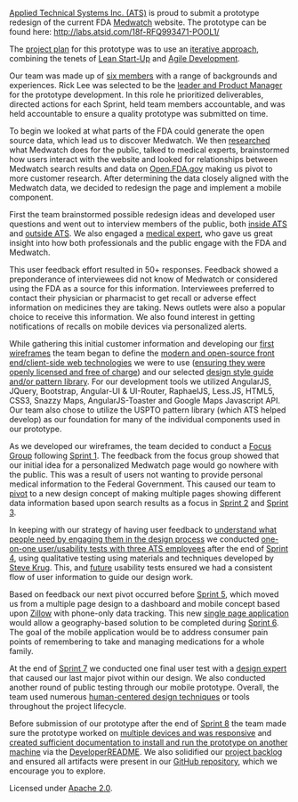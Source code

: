 [Applied Technical Systems Inc. (ATS)](http://labs.atsid.com/) is proud to submit a prototype redesign of the current FDA [Medwatch](http://www.fda.gov/Safety/MedWatch/) website.  The prototype can be found here: http://labs.atsid.com/18f-RFQ993471-POOL1/

The [project plan](https://github.com/atsid/18f-RFQ993471-POOL1/blob/master/wiki/wiki2projectplan.md) for this prototype was to use an [iterative approach](https://github.com/atsid/18f-RFQ993471-POOL1/blob/master/wiki/wiki7attachmentEitems.md#8---used-an-iterative-approach-where-feedback-informed-subsequent-work-or-versions-of-the-prototype), combining the tenets of [Lean Start-Up](https://github.com/atsid/18f-RFQ993471-POOL1/blob/master/wiki/wiki2projectplan.md#lean-start-up-project-aspects) and [Agile Development](https://github.com/atsid/18f-RFQ993471-POOL1/blob/master/wiki/wiki2projectplan.md#agile-project-aspects).

Our team was made up of [six members](https://github.com/atsid/18f-RFQ993471-POOL1/blob/master/wiki/wiki7attachmentEitems.md#2---assembled-a-multidisciplinary-and-collaborative-team-that-includes-at-a-minimum-of-three-of-the-labor-categories-limited-to-the-design-pool-labor-categories-to-design-the-prototype-as-quoted-in-attachment-c) with a range of backgrounds and experiences. Rick Lee was selected to be the [leader and Product Manager](https://github.com/atsid/18f-RFQ993471-POOL1/blob/master/wiki/wiki7attachmentEitems.md#1---assigned-one-leader-gave-that-person-authority-and-responsibility-and-held-that-person-accountable-for-the-quality-of-the-prototype-submitted) for the prototype development.  In this role he prioritized deliverables, directed actions for each Sprint, held team members accountable, and was held accountable to ensure a quality prototype was submitted on time.  

To begin we looked at what parts of the FDA could generate the open source data, which lead us to discover Medwatch. We then [researched](https://github.com/atsid/18f-RFQ993471-POOL1/blob/master/wiki/wiki3UXDresearch.md) what Medwatch does for the public, talked to medical experts, brainstormed how users interact with the website and looked for relationships between Medwatch search results and data on [Open.FDA.gov](https://open.fda.gov/) making us pivot to more customer research.  After determining the data closely aligned with the Medwatch data, we decided to redesign the page and implement a mobile component.

First the team brainstormed possible redesign ideas and developed user questions and went out to interview members of the public, both [inside ATS](https://github.com/atsid/18f-RFQ993471-POOL1/blob/master/wiki/wiki3UXDresearch.md#initial-internal-ats-user-interview-documentation) and [outside ATS](https://github.com/atsid/18f-RFQ993471-POOL1/blob/master/wiki/wiki3UXDresearch.md#initial-external-ats-user-interview-documentation).  We also engaged a [medical expert](https://github.com/atsid/18f-RFQ993471-POOL1/blob/master/wiki/wiki3UXDresearch.md#june-18-2015-user-subject-matter-expert-research), who gave us great insight into how both professionals and the public engage with the FDA and Medwatch.

This user feedback effort resulted in 50+ responses. Feedback showed a preponderance of interviewees did not know of Medwatch or considered using the FDA as a source for this information.  Interviewees preferred to contact their physician or pharmacist to get recall or adverse effect information on medicines they are taking. News outlets were also a popular choice to receive this information. We also found interest in getting notifications of recalls on mobile devices via personalized alerts.

While gathering this initial customer information and developing our [first wireframes](https://github.com/atsid/18f-RFQ993471-POOL1/blob/master/wiki/wiki3UXDresearch.md#june-23-2015-user-tests) the team began to define the [modern and open-source front end/client-side web technologies](https://github.com/atsid/18f-RFQ993471-POOL1/blob/master/wiki/wiki7attachmentEitems.md#6---used-at-least-three-modern-and-open-source-frontend-or-client-side-web-technologies) we were to use ([ensuring they were openly licensed and free of charge](https://github.com/atsid/18f-RFQ993471-POOL1/blob/master/wiki/wiki7attachmentEitems.md#11---prototype-and-underlying-platforms-used-to-create-and-run-the-prototype-are-openly-licensed-and-free-of-charge)) and our selected [design style guide and/or pattern library](https://github.com/atsid/18f-RFQ993471-POOL1/blob/master/wiki/wiki7attachmentEitems.md#5---created-or-used-a-design-style-guide-andor-a-pattern-library).  For our development tools we utilized AngularJS, JQuery, Bootstrap, Angular-UI & UI-Router, RaphaelJS, Less.JS, HTML5, CSS3, Snazzy Maps, AngularJS-Toaster and Google Maps Javascript API.  Our team also chose to utilize the USPTO pattern library (which ATS helped develop) as our foundation for many of the individual components used in our prototype. 

As we developed our wireframes, the team decided to conduct a [Focus Group](https://github.com/atsid/18f-RFQ993471-POOL1/blob/master/wiki/wiki3UXDresearch.md#june-22-2015-focus-group) following [Sprint 1](https://github.com/atsid/18f-RFQ993471-POOL1/blob/master/wiki/wiki5sprint1.md).   The feedback from the focus group showed that our initial idea for a personalized Medwatch page would go nowhere with the public.  This was a result of users not wanting to provide personal medical information to the Federal Government.   This caused our team to [pivot](https://en.wikipedia.org/wiki/Lean_startup#Pivot) to a new design concept of making multiple pages showing different data information based upon search results as a focus in [Sprint 2](https://github.com/atsid/18f-RFQ993471-POOL1/blob/master/wiki/wiki5sprint2.md) and [Sprint 3](https://github.com/atsid/18f-RFQ993471-POOL1/blob/master/wiki/wiki5sprint3.md).

In keeping with our strategy of having user feedback to [understand what people need by engaging them in the design process](https://github.com/atsid/18f-RFQ993471-POOL1/blob/master/wiki/wiki7attachmentEitems.md#3---understand-what-people-need-by-including-people-in-the-prototype-design-process) we conducted [one-on-one user/usability tests with three ATS employees](https://github.com/atsid/18f-RFQ993471-POOL1/blob/master/wiki/wiki3UXDresearch.md#june-25-2015-user-tests) after the end of [Sprint 4](https://github.com/atsid/18f-RFQ993471-POOL1/blob/master/wiki/wiki5sprint4.md), using qualitative testing using materials and techniques developed by [Steve Krug](http://www.sensible.com/).   This, and [future](https://github.com/atsid/18f-RFQ993471-POOL1/blob/master/wiki/wiki7attachmentEitems.md#7---performed-usability-tests-with-people) usability tests ensured we had a consistent flow of user information to guide our design work.

Based on feedback our next pivot occurred before [Sprint 5](https://github.com/atsid/18f-RFQ993471-POOL1/blob/master/wiki/wiki5sprint5.md), which moved us from a multiple page design to a dashboard and mobile concept based upon [Zillow](http://www.zillow.com/) with phone-only data tracking.  This new [single page application](https://github.com/atsid/18f-RFQ993471-POOL1/blob/master/wiki/wiki3UXDresearch.md#june-26-2015-whiteboards---pivot-to-new-design) would allow a geography-based solution to be completed during [Sprint 6](https://github.com/atsid/18f-RFQ993471-POOL1/blob/master/wiki/wiki5sprint6.md). The goal of the mobile application would be to address consumer pain points of remembering to take and managing medications for a whole family.

At the end of [Sprint 7](https://github.com/atsid/18f-RFQ993471-POOL1/blob/master/wiki/wiki5sprint7.md) we conducted one final user test with a [design expert](https://github.com/atsid/18f-RFQ993471-POOL1/blob/master/wiki/wiki3UXDresearch.md#june-29-2015-final-user-test) that caused our last major pivot within our design.  We also conducted another round of public testing through our mobile prototype.  Overall, the team used numerous [human-centered design techniques](https://github.com/atsid/18f-RFQ993471-POOL1/blob/master/wiki/wiki7attachmentEitems.md#4---used-at-least-three-human-centered-design-techniques-or-tools) or tools throughout the project lifecycle.

Before submission of our prototype after the end of [Sprint 8](https://github.com/atsid/18f-RFQ993471-POOL1/blob/master/wiki/wiki5sprint8.md) the team made sure the prototype worked on [multiple devices and was responsive](https://github.com/atsid/18f-RFQ993471-POOL1/blob/master/wiki/wiki7attachmentEitems.md#9---created-a-prototype-that-works-on-multiple-devices-and-presents-a-responsive-design) and [created sufficient documentation to install and run the prototype on another machine](https://github.com/atsid/18f-RFQ993471-POOL1/blob/master/wiki/wiki7attachmentEitems.md#10---provided-sufficient-documentation-to-install-and-run-their-prototype-on-another-machine) via the [DeveloperREADME](https://github.com/atsid/18f-RFQ993471-POOL1/blob/master/DeveloperREADME.md).  We also solidified our [project backlog](https://github.com/atsid/18f-RFQ993471-POOL1/blob/master/wiki/wiki6medwatchbacklog.md) and ensured all artifacts were present in our [GitHub repository](https://github.com/atsid/18f-RFQ993471-POOL1/tree/master/wiki), which we encourage you to explore. 

Licensed under [Apache 2.0](http://opensource.org/licenses/Apache-2.0).
